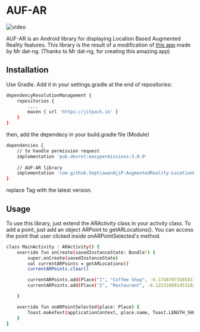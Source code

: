 # AUF-AR
![video](https://raw.githubusercontent.com/SeptiawanAjiP/AugmentedReality-LocationBased/master/video-demo.gif)

AUF-AR is an Android library for displaying Location Based Augmented Reality features. This library is the result of a modification of [this app](https://github.com/dat-ng/ar-location-based-android) made by Mr dat-ng. (Thanks to Mr dat-ng, for creating this amazing app)

## Installation

Use Gradle. Add it in your settings.gradle at the end of repositories:

```bash
dependencyResolutionManagement {
    repositories {
        ....
        maven { url 'https://jitpack.io' }
    }
}
```
then, add the dependecy in your build.gradle file (Module)
```bash
dependencies {
    // to handle permission request
    implementation 'pub.devrel:easypermissions:3.0.0'
    
    // AUF-AR library
    implementation 'com.github.SeptiawanAjiP:AugmentedReality-LocationBased:Tag'
}
```
replace Tag with the latest version.

## Usage

To use this library, just extend the ARActivity class in your activity class. To add a point, just add an object ARPoint to getARLocations(). You can access the point that user clicked inside onARPointSelected's method.

```bash
class MainActivity : ARActivity() {
    override fun onCreate(savedInstanceState: Bundle?) {
        super.onCreate(savedInstanceState)
        val currentARPoints = getARLocations()
        currentARPoints.clear()

        currentARPoints.add(Place("1", "Coffee Shop", -6.174870735058176, 106.82620041234728, description = "Promotion available here"))
        currentARPoints.add(Place("2", "Restaurant", -6.122310891453182, 106.83357892611079, description = "Good Resto"))

    }

    override fun onARPointSelected(place: Place) {
        Toast.makeText(applicationContext, place.name, Toast.LENGTH_SHORT).show()
    }
}
```
